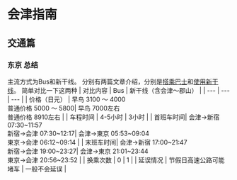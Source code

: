 # 会津指南 
## 交通篇
### 东京 总结

主流方式为Bus和新干线。
分别有两篇文章介绍，分别是[搭乘巴士](Traffic_Tokyo_Bus_CN.md)和[使用新干线](Traffic_Tokyo_Shinkansen_CN.md)。
简单对比一下这两种
| 对比内容 | Bus | 新干线（含会津～郡山） |
| --- | --- | --- |
| 价格（日元） | 早鸟 3100 ～ 4000 <br> 普通价格 5000 ～ 5800| 早鸟 7000左右 <br> 普通价格 8910左右 |
| 车程时间 | 4-5小时 | 3小时 |
| 首班车时间| 会津→新宿 07:30~11:57 <br> 新宿→会津 07:30~12:17| 会津→東京 05:53~09:04 <br> 東京→会津 06:12~09:14 |
| 末班车时间| 会津→新宿 17:00~21:47 <br> 新宿→会津 19:00~23:27| 会津→東京 21:01~23:44 <br> 東京→会津 20:56~23:52 |
| 换乘次数 | 0 | 1 |
| 延误情况 | 节假日高速公路可能堵车 | 一般不会延误 |